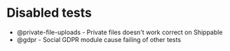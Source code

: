 # Disabled tests

* @private-file-uploads - Private files doesn't work correct on Shippable
* @gdpr - Social GDPR module cause failing of other tests